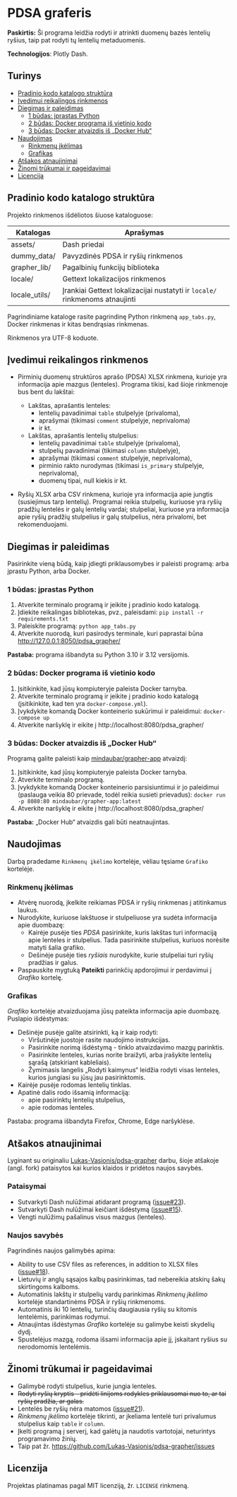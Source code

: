 # PDSA graferis

**Paskirtis:**
Ši programa leidžia rodyti ir atrinkti duomenų bazės lentelių ryšius, taip pat rodyti tų lentelių metaduomenis.

**Technologijos**:
Plotly Dash.

## Turinys
- [Pradinio kodo katalogo struktūra](#pradinio-kodo-katalogo-struktūra)
- [Įvedimui reikalingos rinkmenos](#įvedimui-reikalingos-rinkmenos)
- [Diegimas ir paleidimas](#diegimas-ir-paleidimas)
  - [1 būdas: įprastas Python](#1-būdas-įprastas-python)
  - [2 būdas: Docker programa iš vietinio kodo](#2-būdas-docker-programa-iš-vietinio-kodo)
  - [3 būdas: Docker atvaizdis iš „Docker Hub“](#3-būdas-docker-atvaizdis-iš-docker-hub)
- [Naudojimas](#naudojimas)
  - [Rinkmenų įkėlimas](#rinkmenų-įkėlimas)
  - [Grafikas](#grafikas)
- [Atšakos atnaujinimai](#atšakos-atnaujinimai)
- [Žinomi trūkumai ir pageidavimai](#žinomi-trūkumai-ir-pageidavimai)
- [Licencija](#licenzija)


## Pradinio kodo katalogo struktūra
Projekto rinkmenos išdėliotos šiuose kataloguose:


| Katalogas       | Aprašymas                                                                   |
|-----------------|-----------------------------------------------------------------------------|
| assets/         | Dash priedai                                                                |
| dummy_data/     | Pavyzdinės PDSA ir ryšių rinkmenos                                          |
| grapher_lib/    | Pagalbinių funkcijų biblioteka                                              |
| locale/         | Gettext lokalizacijos rinkmenos                                             |
| locale_utils/   | Įrankiai Gettext lokalizacijai nustatyti ir `locale/` rinkmenoms atnaujinti |

Pagrindiniame kataloge rasite pagrindinę Python rinkmeną `app_tabs.py`, Docker rinkmenas ir kitas bendrąsias rinkmenas.

Rinkmenos yra UTF-8 koduote.

## Įvedimui reikalingos rinkmenos
- Pirminių duomenų struktūros aprašo (PDSA) XLSX rinkmena, kurioje yra informacija apie mazgus (lenteles).
  Programa tikisi, kad šioje rinkmenoje bus bent du lakštai:
  - Lakštas, aprašantis lenteles:
    - lentelių pavadinimai `table` stulpelyje (privaloma),
    - aprašymai (tikimasi `comment` stulpelyje, neprivaloma)
    - ir kt.
  - Lakštas, aprašantis lentelių stulpelius:
    - lentelių pavadinimai `table` stulpelyje (privaloma),
    - stulpelių pavadinimai (tikimasi `column` stulpelyje),
    - aprašymai (tikimasi `comment` stulpelyje, neprivaloma),
    - pirminio rakto nurodymas (tikimasi `is_primary` stulpelyje, neprivaloma),
    - duomenų tipai, null kiekis ir kt.

- Ryšių XLSX arba CSV rinkmena, kurioje yra informacija apie jungtis (susiejimus tarp lentelių).
  Programai reikia stulpelių, kuriuose yra ryšių pradžių lentelės ir galų lentelių vardai;
  stulpeliai, kuriuose yra informacija apie ryšių pradžių stulpelius ir galų stulpelius, nėra privalomi, bet rekomenduojami.


## Diegimas ir paleidimas
Pasirinkite vieną būdą, kaip įdiegti priklausomybes ir paleisti programą: arba įprastu Python, arba Docker.

### 1 būdas: įprastas Python
1. Atverkite terminalo programą ir įeikite į pradinio kodo katalogą.
2. Įdiekite reikalingas bibliotekas, pvz., paleisdami:
  `pip install -r requirements.txt`
3. Paleiskite programą:
  `python app_tabs.py`
4. Atverkite nuorodą, kuri pasirodys terminale, kuri paprastai būna http://127.0.0.1:8050/pdsa_grapher/

**Pastaba:** programa išbandyta su Python 3.10 ir 3.12 versijomis.

### 2 būdas: Docker programa iš vietinio kodo
1. Įsitikinkite, kad jūsų kompiuteryje paleista Docker tarnyba.
2. Atverkite terminalo programą ir įeikite į pradinio kodo katalogą
   (įsitikinkite, kad ten yra `docker-compose.yml`).
3. Įvykdykite komandą Docker konteinerio sukūrimui ir paleidimui:
   `docker-compose up`
4. Atverkite naršyklę ir eikite į http://localhost:8080/pdsa_grapher/

### 3 būdas: Docker atvaizdis iš „Docker Hub“
Programą galite paleisti kaip [mindaubar/grapher-app](https://hub.docker.com/r/mindaubar/grapher-app) atvaizdį:
1. Įsitikinkite, kad jūsų kompiuteryje paleista Docker tarnyba.
2. Atverkite terminalo programą.
3. Įvykdykite komandą Docker konteinerio parsisiuntimui ir jo paleidimui
  (paslauga veikia 80 prievade, todėl reikia susieti prievadus):
  `docker run -p 8080:80 mindaubar/grapher-app:latest`
4. Atverkite naršyklę ir eikite į http://localhost:8080/pdsa_grapher/

**Pastaba:** „Docker Hub“ atvaizdis gali būti neatnaujintas.


## Naudojimas
Darbą pradedame `Rinkmenų įkėlimo` kortelėje, vėliau tęsiame `Grafiko` kortelėje. 

### Rinkmenų įkėlimas
- Atvėrę nuorodą, įkelkite reikiamas PDSA ir ryšių rinkmenas į atitinkamus laukus.
- Nurodykite, kuriuose lakštuose ir stulpeliuose yra sudėta informacija apie duombazę:
  - Kairėje pusėje ties _PDSA_ pasirinkite, kuris lakštas turi informaciją apie lenteles ir stulpelius.
    Tada pasirinkite stulpelius, kuriuos norėsite matyti šalia grafiko.
  - Dešinėje pusėje ties _ryšiais_ nurodykite, kurie stulpeliai turi ryšių pradžias ir galus.
- Paspauskite mygtuką **Pateikti** parinkčių apdorojimui ir perdavimui į _Grafiko_ kortelę. 

### Grafikas
_Grafiko_ kortelėje atvaizduojama jūsų pateikta informacija apie duombazę.
  Puslapio išdėstymas:
- Dešinėje pusėje galite atsirinkti, ką ir kaip rodyti:
  - Viršutinėje juostoje rasite naudojimo instrukcijas.
  - Pasirinkite norimą išdėstymą - tinklo atvaizdavimo mazgų parinktis.
  - Pasirinkite lenteles, kurias norite braižyti, arba įrašykite lentelių sąrašą (atskiriant kableliais).
  - Žymimasis langelis „Rodyti kaimynus“ leidžia rodyti visas lenteles, kurios jungiasi su jūsų jau pasirinktomis.
- Kairėje pusėje rodomas lentelių tinklas.
- Apatinė dalis rodo išsamią informaciją:
  - apie pasirinktų lentelių stulpelius,
  - apie rodomas lenteles.

Pastaba: programa išbandyta Firefox, Chrome, Edge naršyklėse.


## Atšakos atnaujinimai
Lyginant su originaliu [Lukas-Vasionis/pdsa-grapher](https://github.com/Lukas-Vasionis/pdsa-grapher) darbu, šioje atšakoje (angl. fork) 
pataisytos kai kurios klaidos ir pridėtos naujos savybės.

### Pataisymai
* Sutvarkyti Dash nulūžimai atidarant programą ([issue#23](https://github.com/Lukas-Vasionis/pdsa-grapher/issues/23)).
* Sutvarkyti Dash nulūžimai keičiant išdėstymą ([issue#15](https://github.com/Lukas-Vasionis/pdsa-grapher/issues/15)).
* Vengti nulūžimų pašalinus visus mazgus (lenteles).

### Naujos savybės
Pagrindinės naujos galimybės apima:
- Ability to use CSV files as references, in addition to XLSX files ([issue#18](https://github.com/Lukas-Vasionis/pdsa-grapher/issues/18)).
- Lietuvių ir anglų sąsajos kalbų pasirinkimas, tad nebereikia atskirų šakų skirtingoms kalboms.
- Automatinis lakštų ir stulpelių vardų parinkimas _Rinkmenų įkėlimo_ kortelėje standartinėms PDSA ir ryšių rinkmenoms.
- Automatinis iki 10 lentelių, turinčių daugiausia ryšių su kitomis lentelėmis, parinkimas rodymui.
- Atnaujintas išdėstymas _Grafiko_ kortelėje su galimybe keisti skydelių dydį.
- Spustelėjus mazgą, rodoma išsami informacija apie jį, įskaitant ryšius su nerodomomis lentelėmis.

## Žinomi trūkumai ir pageidavimai
* Galimybė rodyti stulpelius, kurie jungia lenteles.
* <del>Rodyti ryšių kryptis - pridėti linijoms rodykles priklausomai nuo to, ar tai ryšių pradžia, ar galas.<del>
* Lentelės be ryšių nėra matomos ([issue#21](https://github.com/Lukas-Vasionis/pdsa-grapher/issues/21)).
* _Rinkmenų įkėlimo_ kortelėje tikrinti, ar įkeliama lentelė turi privalumus stulpelius kaip `table` ir `column`.  
* Įkelti programą į serverį, kad galėtų ja naudotis vartotojai, neturintys programavimo žinių.
* Taip pat žr. https://github.com/Lukas-Vasionis/pdsa-grapher/issues

## Licenzija
Projektas platinamas pagal MIT licenziją, žr. `LICENSE` rinkmeną.
